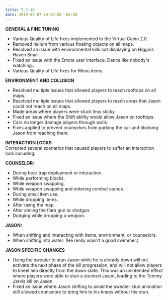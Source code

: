 ```yaml
---
title: 7.7.19
date: 2019-05-07 14:07:00 -04:00
---
```


**GENERAL & FINE TUNING**
* Various Quality of Life fixes implemented to the Virtual Cabin 2.0.
* Removed helium from various floating objects on all maps.
* Resolved an issue with environmental kills not displaying on Higgins Haven Small.
* Fixed an issue with the Emote user interface. Dance like nobody's watching…
* Various Quality of Life fixes for Menu items.

**ENVIRONMENT AND COLLISION**
* Resolved multiple issues that allowed players to reach rooftops on all maps.
* Resolved multiple issues that allowed players to reach areas that Jason could not reach on all maps.
* Made areas where players were stuck less sticky.
* Fixed an issue where the Shift ability would allow Jason on rooftops.
* Cars no longer damage players through walls.
* Fixes applied to prevent counselors from parking the car and blocking Jason from reaching them.

**INTERACTION LOCKS**  
Corrected several scenarios that caused players to suffer an interaction lock including:

**COUNSELOR:**
* During bear trap deployment or interaction.
* While performing blocks.
* While weapon swapping.
* While weapon swapping and entering combat stance.
* During small item use.
* While dropping items.
* After using the map.
* After aiming the flare gun or shotgun.
* Dodging while dropping a weapon.

**JASON:**
* When shifting and interacting with items, environment, or counselors.
* When shifting into water. (He really wasn’t a good swimmer.)

**JASON SPECIFIC CHANGES**
* Using the sweater to stun Jason while he is already down will not activate the next phase of the kill progression, and will not allow players to kneel him directly from the down state. This was an unintended effect where players were able to stun a stunned Jason, leading to the Tommy Jarvis kill on Jason.
* Fixed an issue where Jason shifting to avoid the sweater stun animation still allowed counselors to bring him to his knees without the stun.